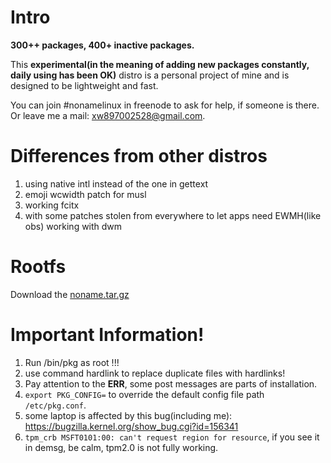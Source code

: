 # Intro

**300++ packages, 400+ inactive packages.**

This **experimental(in the meaning of adding new packages constantly, daily using has been OK)** distro is a personal project of mine and is designed to be lightweight and fast.

You can join #nonamelinux in freenode to ask for help, if someone is there. Or leave me a mail: xw897002528@gmail.com.

# Differences from other distros

1. using native intl instead of the one in gettext
2. emoji wcwidth patch for musl
3. working fcitx
4. with some patches stolen from everywhere to let apps need EWMH(like obs) working with dwm

# Rootfs

Download the [noname.tar.gz](https://mega.nz/#F!lqpmnKxD!rWEfVB8ckIsscKFnSiy6bw)

# Important Information!
1. Run /bin/pkg as root !!!
2. use command hardlink to replace duplicate files with hardlinks!
3. Pay attention to the **ERR**, some post messages are parts of installation.
4. `export PKG_CONFIG=` to override the default config file path `/etc/pkg.conf`.
5. some laptop is affected by this bug(including me): https://bugzilla.kernel.org/show_bug.cgi?id=156341
6. ```tpm_crb MSFT0101:00: can't request region for resource```, if you see it in demsg, be calm, tpm2.0 is not fully working.
